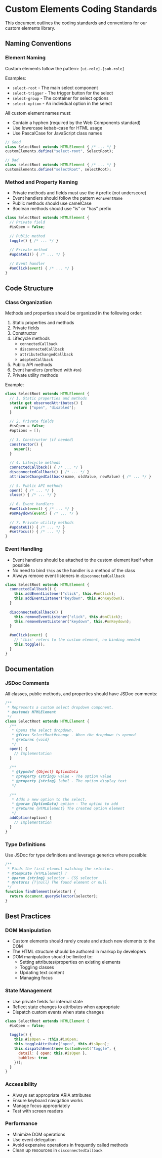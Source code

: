 # Custom Elements Coding Standards

This document outlines the coding standards and conventions for our custom elements library.

## Naming Conventions

### Element Naming

Custom elements follow the pattern: `[ui-role]-[sub-role]`

Examples:
- `select-root` - The main select component
- `select-trigger` - The trigger button for the select
- `select-group` - The container for select options
- `select-option` - An individual option in the select

All custom element names must:
- Contain a hyphen (required by the Web Components standard)
- Use lowercase kebab-case for HTML usage
- Use PascalCase for JavaScript class names

```javascript
// Good
class SelectRoot extends HTMLElement { /* ... */ }
customElements.define("select-root", SelectRoot);

// Bad
class selectRoot extends HTMLElement { /* ... */ }
customElements.define("selectRoot", selectRoot);
```

### Method and Property Naming

- Private methods and fields must use the `#` prefix (not underscore)
- Event handlers should follow the pattern `#onEventName`
- Public methods should use camelCase
- Boolean methods should use "is" or "has" prefix

```javascript
class SelectRoot extends HTMLElement {
  // Private field
  #isOpen = false;
  
  // Public method
  toggle() { /* ... */ }
  
  // Private method
  #updateUI() { /* ... */ }
  
  // Event handler
  #onClick(event) { /* ... */ }
}
```

## Code Structure

### Class Organization

Methods and properties should be organized in the following order:

1. Static properties and methods
2. Private fields
3. Constructor
4. Lifecycle methods
   - `connectedCallback`
   - `disconnectedCallback`
   - `attributeChangedCallback`
   - `adoptedCallback`
5. Public API methods
6. Event handlers (prefixed with `#on`)
7. Private utility methods

Example:

```javascript
class SelectRoot extends HTMLElement {
  // 1. Static properties and methods
  static get observedAttributes() {
    return ["open", "disabled"];
  }
  
  // 2. Private fields
  #isOpen = false;
  #options = [];
  
  // 3. Constructor (if needed)
  constructor() {
    super();
  }
  
  // 4. Lifecycle methods
  connectedCallback() { /* ... */ }
  disconnectedCallback() { /* ... */ }
  attributeChangedCallback(name, oldValue, newValue) { /* ... */ }
  
  // 5. Public API methods
  open() { /* ... */ }
  close() { /* ... */ }
  
  // 6. Event handlers
  #onClick(event) { /* ... */ }
  #onKeydown(event) { /* ... */ }
  
  // 7. Private utility methods
  #updateUI() { /* ... */ }
  #setFocus() { /* ... */ }
}
```

### Event Handling

- Event handlers should be attached to the custom element itself when possible
- No need to bind `this` as the handler is a method of the class
- Always remove event listeners in `disconnectedCallback`

```javascript
class SelectRoot extends HTMLElement {
  connectedCallback() {
    this.addEventListener("click", this.#onClick);
    this.addEventListener("keydown", this.#onKeydown);
  }
  
  disconnectedCallback() {
    this.removeEventListener("click", this.#onClick);
    this.removeEventListener("keydown", this.#onKeydown);
  }
  
  #onClick(event) {
    // 'this' refers to the custom element, no binding needed
    this.toggle();
  }
}
```

## Documentation

### JSDoc Comments

All classes, public methods, and properties should have JSDoc comments:

```javascript
/**
 * Represents a custom select dropdown component.
 * @extends HTMLElement
 */
class SelectRoot extends HTMLElement {
  /**
   * Opens the select dropdown.
   * @fires SelectRoot#change - When the dropdown is opened
   * @returns {void}
   */
  open() {
    // Implementation
  }
  
  /**
   * @typedef {Object} OptionData
   * @property {string} value - The option value
   * @property {string} label - The option display text
   */
  
  /**
   * Adds a new option to the select.
   * @param {OptionData} option - The option to add
   * @returns {HTMLElement} The created option element
   */
  addOption(option) {
    // Implementation
  }
}
```

### Type Definitions

Use JSDoc for type definitions and leverage generics where possible:

```javascript
/**
 * Finds the first element matching the selector.
 * @template {HTMLElement} T
 * @param {string} selector - CSS selector
 * @returns {T|null} The found element or null
 */
function findElement(selector) {
  return document.querySelector(selector);
}
```

## Best Practices

### DOM Manipulation

- Custom elements should rarely create and attach new elements to the DOM
- The HTML structure should be authored in markup by developers
- DOM manipulation should be limited to:
  - Setting attributes/properties on existing elements
  - Toggling classes
  - Updating text content
  - Managing focus

### State Management

- Use private fields for internal state
- Reflect state changes to attributes when appropriate
- Dispatch custom events when state changes

```javascript
class SelectRoot extends HTMLElement {
  #isOpen = false;
  
  toggle() {
    this.#isOpen = !this.#isOpen;
    this.toggleAttribute("open", this.#isOpen);
    this.dispatchEvent(new CustomEvent("toggle", { 
      detail: { open: this.#isOpen },
      bubbles: true 
    }));
  }
}
```

### Accessibility

- Always set appropriate ARIA attributes
- Ensure keyboard navigation works
- Manage focus appropriately
- Test with screen readers

### Performance

- Minimize DOM operations
- Use event delegation
- Avoid expensive operations in frequently called methods
- Clean up resources in `disconnectedCallback` 